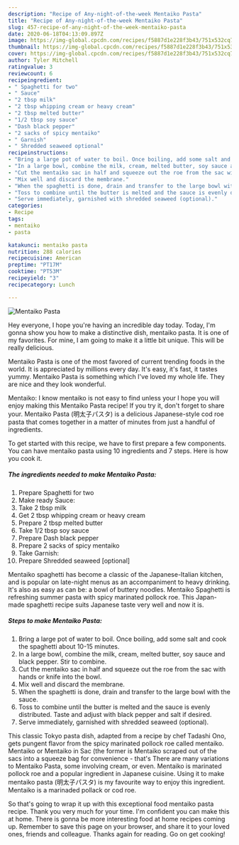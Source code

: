```yaml
---
description: "Recipe of Any-night-of-the-week Mentaiko Pasta"
title: "Recipe of Any-night-of-the-week Mentaiko Pasta"
slug: 457-recipe-of-any-night-of-the-week-mentaiko-pasta
date: 2020-06-18T04:13:09.897Z
image: https://img-global.cpcdn.com/recipes/f5887d1e228f3b43/751x532cq70/mentaiko-pasta-recipe-main-photo.jpg
thumbnail: https://img-global.cpcdn.com/recipes/f5887d1e228f3b43/751x532cq70/mentaiko-pasta-recipe-main-photo.jpg
cover: https://img-global.cpcdn.com/recipes/f5887d1e228f3b43/751x532cq70/mentaiko-pasta-recipe-main-photo.jpg
author: Tyler Mitchell
ratingvalue: 3
reviewcount: 6
recipeingredient:
- " Spaghetti for two"
- " Sauce"
- "2 tbsp milk"
- "2 tbsp whipping cream or heavy cream"
- "2 tbsp melted butter"
- "1/2 tbsp soy sauce"
- "Dash black pepper"
- "2 sacks of spicy mentaiko"
- " Garnish"
- " Shredded seaweed optional"
recipeinstructions:
- "Bring a large pot of water to boil. Once boiling, add some salt and cook the spaghetti about 10-15 minutes."
- "In a large bowl, combine the milk, cream, melted butter, soy sauce and black pepper. Stir to combine."
- "Cut the mentaiko sac in half and squeeze out the roe from the sac with hands or knife into the bowl."
- "Mix well and discard the membrane."
- "When the spaghetti is done, drain and transfer to the large bowl with the sauce."
- "Toss to combine until the butter is melted and the sauce is evenly distributed. Taste and adjust with black pepper and salt if desired."
- "Serve immediately, garnished with shredded seaweed (optional)."
categories:
- Recipe
tags:
- mentaiko
- pasta

katakunci: mentaiko pasta 
nutrition: 288 calories
recipecuisine: American
preptime: "PT17M"
cooktime: "PT53M"
recipeyield: "3"
recipecategory: Lunch

---
```



![Mentaiko Pasta](https://img-global.cpcdn.com/recipes/f5887d1e228f3b43/751x532cq70/mentaiko-pasta-recipe-main-photo.jpg)

Hey everyone, I hope you're having an incredible day today. Today, I'm gonna show you how to make a distinctive dish, mentaiko pasta. It is one of my favorites. For mine, I am going to make it a little bit unique. This will be really delicious.

Mentaiko Pasta is one of the most favored of current trending foods in the world. It is appreciated by millions every day. It's easy, it's fast, it tastes yummy. Mentaiko Pasta is something which I've loved my whole life. They are nice and they look wonderful.

Mentaiko: I know mentaiko is not easy to find unless your I hope you will enjoy making this Mentaiko Pasta recipe! If you try it, don&#39;t forget to share your. Mentaiko Pasta (明太子パスタ) is a delicious Japanese-style cod roe pasta that comes together in a matter of minutes from just a handful of ingredients.


To get started with this recipe, we have to first prepare a few components. You can have mentaiko pasta using 10 ingredients and 7 steps. Here is how you cook it.

<!--inarticleads1-->

##### The ingredients needed to make Mentaiko Pasta:

1. Prepare  Spaghetti for two
1. Make ready  Sauce:
1. Take 2 tbsp milk
1. Get 2 tbsp whipping cream or heavy cream
1. Prepare 2 tbsp melted butter
1. Take 1/2 tbsp soy sauce
1. Prepare Dash black pepper
1. Prepare 2 sacks of spicy mentaiko
1. Take  Garnish:
1. Prepare  Shredded seaweed [optional]


Mentaiko spaghetti has become a classic of the Japanese-Italian kitchen, and is popular on late-night menus as an accompaniment to heavy drinking. It&#39;s also as easy as can be: a bowl of buttery noodles. Mentaiko Spaghetti is refreshing summer pasta with spicy marinated pollock roe. This Japan-made spaghetti recipe suits Japanese taste very well and now it is. 

<!--inarticleads2-->

##### Steps to make Mentaiko Pasta:

1. Bring a large pot of water to boil. Once boiling, add some salt and cook the spaghetti about 10-15 minutes.
1. In a large bowl, combine the milk, cream, melted butter, soy sauce and black pepper. Stir to combine.
1. Cut the mentaiko sac in half and squeeze out the roe from the sac with hands or knife into the bowl.
1. Mix well and discard the membrane.
1. When the spaghetti is done, drain and transfer to the large bowl with the sauce.
1. Toss to combine until the butter is melted and the sauce is evenly distributed. Taste and adjust with black pepper and salt if desired.
1. Serve immediately, garnished with shredded seaweed (optional).


This classic Tokyo pasta dish, adapted from a recipe by chef Tadashi Ono, gets pungent flavor from the spicy marinated pollock roe called mentaiko. Mentaiko or Mentaiko in Sac (the former is Mentaiko scraped out of the sacs into a squeeze bag for convenience - that&#39;s There are many variations to Mentaiko Pasta, some involving cream, or even. Mentaiko is marinated pollock roe and a popular ingredient in Japanese cuisine. Using it to make mentaiko pasta (明太子パスタ) is my favourite way to enjoy this ingredient. Mentaiko is a marinaded pollack or cod roe. 

So that's going to wrap it up with this exceptional food mentaiko pasta recipe. Thank you very much for your time. I'm confident you can make this at home. There is gonna be more interesting food at home recipes coming up. Remember to save this page on your browser, and share it to your loved ones, friends and colleague. Thanks again for reading. Go on get cooking!
